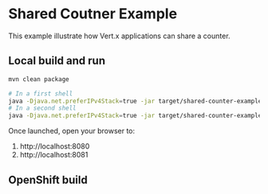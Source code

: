 # Shared Coutner Example

This example illustrate how Vert.x applications can share a counter.


## Local build and run

```bash
mvn clean package

# In a first shell
java -Djava.net.preferIPv4Stack=true -jar target/shared-counter-example-1.0-SNAPSHOT.jar
# In a second shell
java -Djava.net.preferIPv4Stack=true -jar target/shared-counter-example-1.0-SNAPSHOT.jar --conf="{\"port\":8081}" 
```

Once launched, open your browser to:

1. http://localhost:8080
2. http://localhost:8081

## OpenShift build
